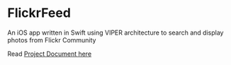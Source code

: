 # FlickrFeed
An iOS app written in Swift using VIPER architecture to search and display photos from Flickr Community

Read [Project Document here](Sudipta_UBER_App_Doc.pdf)
